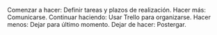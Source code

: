 Comenzar a hacer: Definir tareas y plazos de realización.
Hacer más: Comunicarse.
Continuar haciendo: Usar Trello para organizarse.
Hacer menos: Dejar para último momento.
Dejar de hacer: Postergar.
